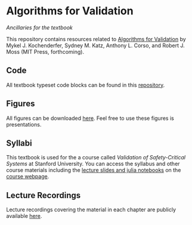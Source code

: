 # Algorithms for Validation

_Ancillaries for the textbook_

This repository contains resources related to [Algorithms for Validation](https://algorithmsbook.com/validation) by Mykel J. Kochenderfer, Sydney M. Katz, Anthony L. Corso, and Robert J. Moss (MIT Press, forthcoming).

## Code
All textbook typeset code blocks can be found in this [repository](https://github.com/algorithmsbooks/validation-code).

## Figures
All figures can be downloaded [here](https://github.com/algorithmsbooks/validation-figures). Feel free to use these figures is presentations.

## Syllabi
This textbook is used for the a course called _Validation of Safety-Critical Systems_ at Stanford University. You can access the syllabus and other course materials including the [lecture slides and julia notebooks](https://aa228v.stanford.edu/lecture-materials/) on the [course webpage](https://aa228v.stanford.edu).

## Lecture Recordings
Lecture recordings covering the material in each chapter are publicly available [here](https://youtube.com/playlist?list=PLoROMvodv4rOq1LMLI8U7djzDb8--xpaC&si=hpIGj1zg4SvgY1Js).
